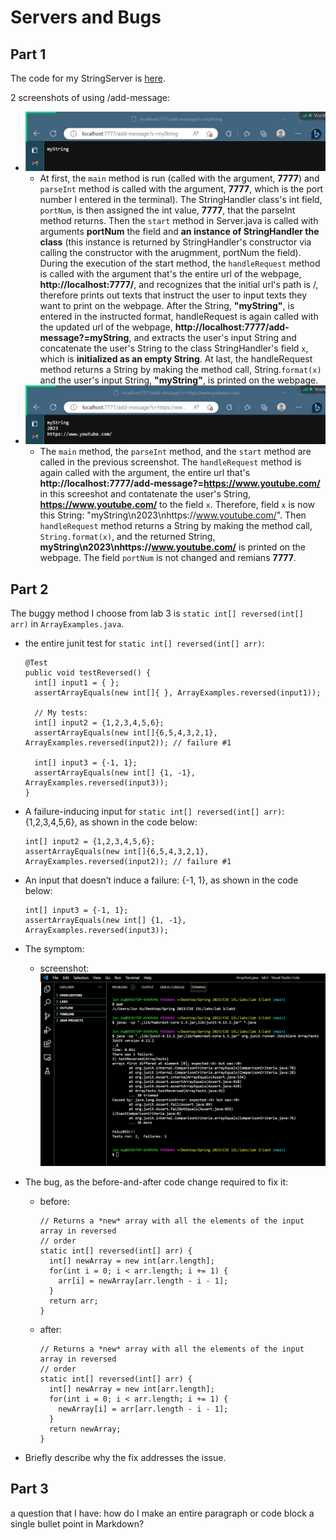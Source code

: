 # Servers and Bugs
## Part 1
The code for my StringServer is [here](StringServer.java).

2 screenshots of using /add-message:
- ![myString](myString.png)
  - At first, the `main` method is run (called with the argument, **7777**) and `parseInt` method is called with the argument, **7777**, which is the port number I entered in the terminal). The StringHandler class's int field, `portNum`, is then assigned the int value, **7777**, that the parseInt method returns. Then the `start` method in Server.java is called with arguments **portNum** the field and **an instance of StringHandler the class** (this instance is returned by StringHandler's constructor via calling the constructor with the arugmment, portNum the field). During the execution of the start method, the `handleRequest` method is called with the argument that's the entire url of the webpage, **http://localhost:7777/**, and recognizes that the initial url's path is /, therefore prints out texts that instruct the user to input texts they want to print on the webpage. After the String, **"myString"**, is entered in the instructed format, handleRequest is again called with the updated url of the webpage, **http://localhost:7777/add-message?=myString**, and extracts the user's input String and concatenate the user's String to the class StringHandler's field `x`, which is **initialized as an empty String**. At last, the handleRequest method returns a String by making the method call, String.`format(x)` and the user's input String, **"myString"**, is printed on the webpage.
- ![YouTube](YouTube.png)
  - The `main` method, the `parseInt` method, and the `start` method are called in the previous screenshot. The `handleRequest` method is again called with the argument, the entire url that's **http://localhost:7777/add-message?=https://www.youtube.com/** in this screeshot and contatenate the user's String, **https://www.youtube.com/** to the field `x`. Therefore, field `x` is now this String: "myString\n2023\nhttps://www.youtube.com/". Then `handleRequest` method returns a String by making the method call, `String.format(x)`, and the returned String, **myString\n2023\nhttps://www.youtube.com/** is printed on the webpage. The field `portNum` is not changed and remians **7777**.

## Part 2
The buggy method I choose from lab 3 is `static int[] reversed(int[] arr)` in `ArrayExamples.java`.

- the entire junit test for `static int[] reversed(int[] arr)`:
  ```
  @Test
  public void testReversed() {
    int[] input1 = { };
    assertArrayEquals(new int[]{ }, ArrayExamples.reversed(input1));

    // My tests:
    int[] input2 = {1,2,3,4,5,6};
    assertArrayEquals(new int[]{6,5,4,3,2,1}, ArrayExamples.reversed(input2)); // failure #1
  
    int[] input3 = {-1, 1};
    assertArrayEquals(new int[] {1, -1}, ArrayExamples.reversed(input3));
  }
  ```

- A failure-inducing input for `static int[] reversed(int[] arr)`: {1,2,3,4,5,6}, as shown in the code below:
  ```
  int[] input2 = {1,2,3,4,5,6};
  assertArrayEquals(new int[]{6,5,4,3,2,1}, ArrayExamples.reversed(input2)); // failure #1
  ```
- An input that doesn’t induce a failure: {-1, 1}, as shown in the code below:
  ```
  int[] input3 = {-1, 1};
  assertArrayEquals(new int[] {1, -1}, ArrayExamples.reversed(input3));
  ```
- The symptom:
  - screenshot:
    ![ArrayExamplesSymptom](ArrayExamplesSymptom.png)
- The bug, as the before-and-after code change required to fix it:
  - before:
    ```
    // Returns a *new* array with all the elements of the input array in reversed 
    // order
    static int[] reversed(int[] arr) {
      int[] newArray = new int[arr.length];
      for(int i = 0; i < arr.length; i += 1) {
        arr[i] = newArray[arr.length - i - 1];
      }
      return arr;
    }
    ```
  - after:
    ```
    // Returns a *new* array with all the elements of the input array in reversed
    // order
    static int[] reversed(int[] arr) {
      int[] newArray = new int[arr.length];
      for(int i = 0; i < arr.length; i += 1) {
        newArray[i] = arr[arr.length - i - 1];
      }
      return newArray;
    }
    ```
- Briefly describe why the fix addresses the issue.

## Part 3
a question that I have: how do I make an entire paragraph or code block a single bullet point in Markdown?